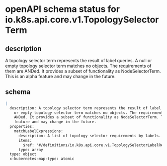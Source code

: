 # openAPI schema status for io.k8s.api.core.v1.TopologySelectorTerm

## description

A topology selector term represents the result of label queries. A null or empty topology selector term matches no objects. The requirements of them are ANDed. It provides a subset of functionality as NodeSelectorTerm. This is an alpha feature and may change in the future.

## schema

```yaml
|
  description: A topology selector term represents the result of label queries. A null
    or empty topology selector term matches no objects. The requirements of them are
    ANDed. It provides a subset of functionality as NodeSelectorTerm. This is an alpha
    feature and may change in the future.
  properties:
    matchLabelExpressions:
      description: A list of topology selector requirements by labels.
      items:
        $ref: '#/definitions/io.k8s.api.core.v1.TopologySelectorLabelRequirement'
      type: array
  type: object
  x-kubernetes-map-type: atomic

```
